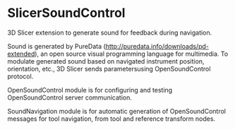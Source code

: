# SlicerSoundControl
3D Slicer extension to generate sound for feedback during navigation.

Sound is generated by PureData (http://puredata.info/downloads/pd-extended), an open source visual programming language for multimedia.
To modulate generated sound based on navigated instrument position, orientation, etc., 3D Slicer sends parametersusing OpenSoundControl protocol.

OpenSoundControl module is for configuring and testing OpenSoundControl server communication.

SoundNavigation module is for automatic generation of OpenSoundControl messages for tool navigation, from tool and reference transform nodes.
